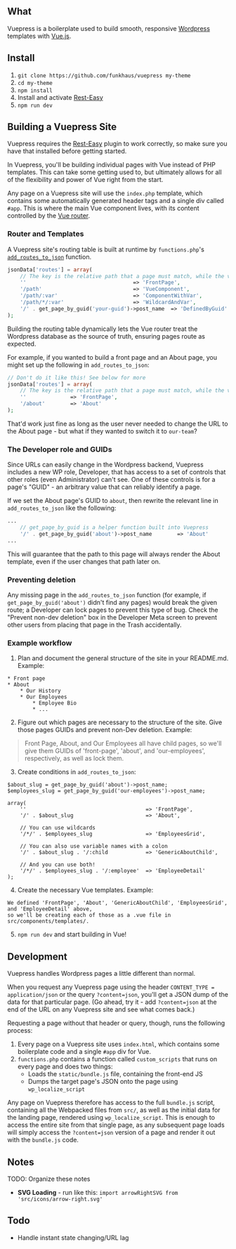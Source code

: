 ## What
Vuepress is a boilerplate used to build smooth, responsive [Wordpress](https://wordpress.org/) templates with [Vue.js](https://vuejs.org/).

## Install
1. `git clone https://github.com/funkhaus/vuepress my-theme`
1. `cd my-theme`
1. `npm install`
1. Install and activate [Rest-Easy](https://github.com/funkhaus/Rest-Easy)
1. `npm run dev`

## Building a Vuepress Site
Vuepress requires the [Rest-Easy](https://github.com/funkhaus/Rest-Easy) plugin to work correctly, so make sure you have that installed before getting started.

In Vuepress, you'll be building individual pages with Vue instead of PHP templates. This can take some getting used to, but ultimately allows for all of the flexibility and power of Vue right from the start.

Any page on a Vuepress site will use the `index.php` template, which contains some automatically generated header tags and a single div called `#app`. This is where the main Vue component lives, with its content controlled by the [Vue router](https://router.vuejs.org/en/).

### Router and Templates
A Vuepress site's routing table is built at runtime by `functions.php`'s [`add_routes_to_json`](https://github.com/funkhaus/vuepress/blob/master/functions.php#L6-L27) function.

```php
jsonData['routes'] = array(
    // The key is the relative path that a page must match, while the value is the Vue template name
    ''                                  => 'FrontPage',
    '/path'                             => 'VueComponent',
    '/path/:var'                        => 'ComponentWithVar',
    '/path/*/:var'                      => 'WildcardAndVar',
    '/' . get_page_by_guid('your-guid')->post_name  => 'DefinedByGuid'
);
```

Building the routing table dynamically lets the Vue router treat the Wordpress database as the source of truth, ensuring pages route as expected.

For example, if you wanted to build a front page and an About page, you might set up the following in `add_routes_to_json`:

```php
// Don't do it like this! See below for more
jsonData['routes'] = array(
    // The key is the relative path that a page must match, while the value is the Vue template name
    ''              => 'FrontPage',
    '/about'        => 'About'
);
```

That'd work just fine as long as the user never needed to change the URL to the About page - but what if they wanted to switch it to `our-team`?

### The Developer role and GUIDs
Since URLs can easily change in the Wordpress backend, Vuepress includes a new WP role, Developer, that has access to a set of controls that other roles (even Administrator) can't see. One of these controls is for a page's "GUID" - an arbitrary value that can reliably identify a page.

If we set the About page's GUID to `about`, then rewrite the relevant line in `add_routes_to_json` like the following:

```php
...
    // get_page_by_guid is a helper function built into Vuepress
    '/' . get_page_by_guid('about')->post_name        => 'About'
...
```

This will guarantee that the path to this page will always render the About template, even if the user changes that path later on.

### Preventing deletion
Any missing page in the `add_routes_to_json` function (for example, if `get_page_by_guid('about')` didn't find any pages) would break the given route; a Developer can lock pages to prevent this type of bug. Check the "Prevent non-dev deletion" box in the Developer Meta screen to prevent other users from placing that page in the Trash accidentally.



### Example workflow
1. Plan and document the general structure of the site in your README.md. Example:
```
* Front page
* About
    * Our History
    * Our Employees
        * Employee Bio
        * ...
```
2. Figure out which pages are necessary to the structure of the site. Give those pages GUIDs and prevent non-Dev deletion. Example:

> Front Page, About, and Our Employees all have child pages, so we'll give them GUIDs of 'front-page', 'about', and 'our-employees', respectively, as well as lock them.

3. Create conditions in `add_routes_to_json`:
```
$about_slug = get_page_by_guid('about')->post_name;
$employees_slug = get_page_by_guid('our-employees')->post_name;

array(
    ''                                      => 'FrontPage',
    '/' . $about_slug                       => 'About',

    // You can use wildcards
    '/*/' . $employees_slug                 => 'EmployeesGrid',

    // You can also use variable names with a colon
    '/' . $about_slug . '/:child            => 'GenericAboutChild',

    // And you can use both!
    '/*/' . $employees_slug . '/:employee'  => 'EmployeeDetail'
);
```
4. Create the necessary Vue templates. Example:
```
We defined 'FrontPage', 'About', 'GenericAboutChild', 'EmployeesGrid', and 'EmployeeDetail' above,
so we'll be creating each of those as a .vue file in src/components/templates/.
```
5. `npm run dev` and start building in Vue!

## Development
Vuepress handles Wordpress pages a little different than normal.

When you request any Vuepress page using the header `CONTENT_TYPE = application/json` or the query `?content=json`, you'll get a JSON dump of the data for that particular page. (Go ahead, try it - add `?content=json` at the end of the URL on any Vuepress site and see what comes back.)

Requesting a page without that header or query, though, runs the following process:

1. Every page on a Vuepress site uses `index.html`, which contains some boilerplate code and a single `#app` div for Vue.
1. `functions.php` contains a function called `custom_scripts` that runs on every page and does two things:
    * Loads the `static/bundle.js` file, containing the front-end JS
    * Dumps the target page's JSON onto the page using `wp_localize_script`

Any page on Vuepress therefore has access to the full `bundle.js` script, containing all the Webpacked files from `src/`, as well as the initial data for the landing page, rendered using `wp_localize_script`. This is enough to access the entire site from that single page, as any subsequent page loads will simply access the `?content=json` version of a page and render it out with the `bundle.js` code.

## Notes

TODO: Organize these notes

* **SVG Loading** - run like this: ```import arrowRightSVG from 'src/icons/arrow-right.svg'```

## Todo
* Handle instant state changing/URL lag
